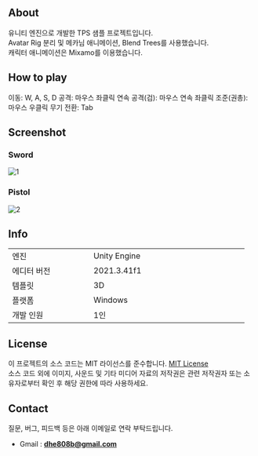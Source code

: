 <!-- https://github.com/leedonglee/TPSSample -->

## About

유니티 엔진으로 개발한 TPS 샘플 프로젝트입니다.
<br>
Avatar Rig 분리 및 메카님 애니메이션, Blend Trees를 사용했습니다.
<br>
캐릭터 애니메이션은 Mixamo를 이용했습니다.

## How to play

이동: W, A, S, D
공격: 마우스 좌클릭
연속 공격(검): 마우스 연속 좌클릭
조준(권총): 마우스 우클릭
무기 전환: Tab

## Screenshot

### Sword

![1](https://github.com/user-attachments/assets/98a19c19-bb04-419f-a529-3980bdfb77f4)

### Pistol

![2](https://github.com/user-attachments/assets/9b19931b-bccc-41d6-8d03-d933c7fbc13b)

## Info

<table>
    <tr>
        <td width="150">엔진</td>
        <td width="300">Unity Engine</td>
    </tr>
    <tr>
        <td>에디터 버전</td>
        <td>2021.3.41f1</td>
    </tr>
    <tr>
        <td>템플릿</td>
        <td>3D</td>
    </tr>
    <tr>
        <td>플랫폼</td>
        <td>Windows</td>
    </tr>
    <tr>
        <td>개발 인원</td>
        <td>1인</td>
    </tr>
</table>

## License

이 프로젝트의 소스 코드는 MIT 라이선스를 준수합니다. <a href="https://en.wikipedia.org/wiki/MIT_License">MIT License</a>
<br>
소스 코드 외에 이미지, 사운드 및 기타 미디어 자료의 저작권은 관련 저작권자 또는 소유자로부터 확인 후 해당 권한에 따라 사용하세요.

## Contact

질문, 버그, 피드백 등은 아래 이메일로 연락 부탁드립니다.
<br>
- Gmail : <b>dhe808b@gmail.com</b>
